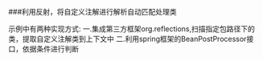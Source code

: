 ###利用反射，将自定义注解进行解析自动匹配处理类

示例中有两种实现方式:
一.集成第三方框架org.reflections,扫描指定包路径下的类，提取自定义注解类到上下文中
二.利用spring框架的BeanPostProcessor接口，依据条件进行判断
